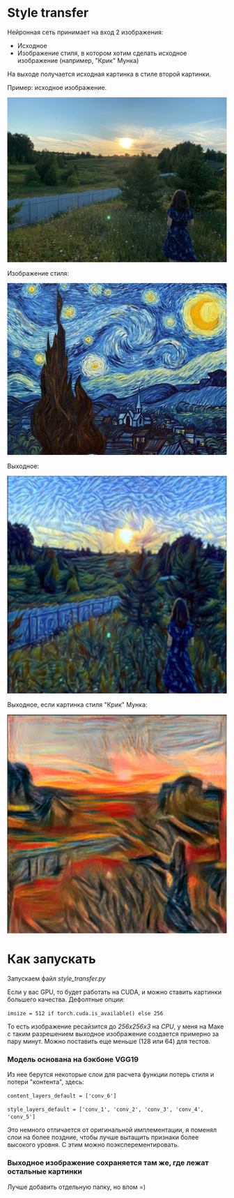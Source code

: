 # Style transfer
Нейронная сеть принимает на вход 2 изображения:
* Исходное
* Изображение стиля, в котором хотим сделать исходное изображение (например, "Крик" Мунка)

На выходе получается исходная картинка в стиле второй картинки.

Пример: исходное изображение.

![](data/images/neural_style/kamilya.jpeg)

Изображение стиля:

![](data/images/neural_style/van_gog.jpg)

Выходное:

![](data/images/neural_style/output.png)

Выходное, если картинка стиля "Крик" Мунка:

![](data/images/neural_style/output_2.png)

# Как запускать
Запускаем файл _style_transfer.py_

Если у вас GPU, то будет работать на CUDA, и можно ставить картинки большего качества. Дефолтные опции:

`imsize = 512 if torch.cuda.is_available() else 256`

То есть изображение ресайзится до _256x256x3_ на _CPU_, у меня на Маке с таким разрешением выходное изображение создается примерно за пару минут. Можно поставить еще меньше (128 или 64) для тестов.

### Модель основана на бэкбоне VGG19
Из нее берутся некоторые слои для расчета функции потерь стиля и потери "контента", здесь:

`content_layers_default = ['conv_6']`

`style_layers_default = ['conv_1', 'conv_2', 'conv_3', 'conv_4', 'conv_5']`

Это немного отличается от оригинальной имплементации, я поменял слои на более поздние, чтобы лучше вытащить признаки более высокого уровня. С этим можно поэксперементировать.

### Выходное изображение сохраняется там же, где лежат остальные картинки
Лучше добавить отдельную папку, но влом =)
